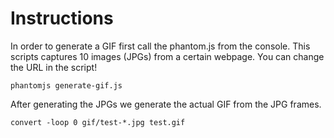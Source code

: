 # Instructions

In order to generate a GIF first call the phantom.js from the console. This scripts
captures 10 images (JPGs) from a certain webpage. You can change the URL in the script!

```
phantomjs generate-gif.js
```

After generating the JPGs we generate the actual GIF from the JPG frames.

```
convert -loop 0 gif/test-*.jpg test.gif
```